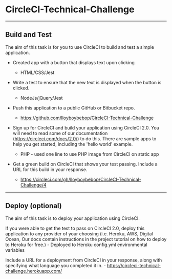 # CircleCI-Technical-Challenge
--------------
Build and Test
--------------

The aim of this task is for you to use CircleCI to build and test a simple application.

* Created app with a button that displays text upon clicking
    - HTML/CSS/Jest

* Write a test to ensure that the new text is displayed when the button is clicked.
    - NodeJs/jQuery/Jest

* Push this application to a public GitHub or Bitbucket repo.
    - https://github.com/lloyboybebop/CircleCI-Technical-Challenge

* Sign up for CircleCI and build your application using CircleCI 2.0. You will need to read some of our documentation (https://circleci.com/docs/2.0/) to do this. There are sample apps to help you get started, including the 'hello world' example.
    - PHP - used one line to use PHP image from CircleCI on static app

* Get a green build on CircleCI that shows your test passing. Include a URL for this build in your response.
    - https://circleci.com/gh/lloyboybebop/CircleCI-Technical-Challenge/4

-----------------
Deploy (optional)
-----------------

The aim of this task is to deploy your application using CircleCI.

If you were able to get the test to pass on CircleCI 2.0, deploy this application to any provider of your choosing (i.e. Heroku, AWS, Digital Ocean, Our docs contain instructions in the project tutorial on how to deploy to Heroku for free.)
    - Deployed to Heroku
        config.yml
        environmental variables

Include a URL for a deployment from CircleCI in your response, along with specifying what language you completed it in.
    - https://circleci-technical-challenge.herokuapp.com/